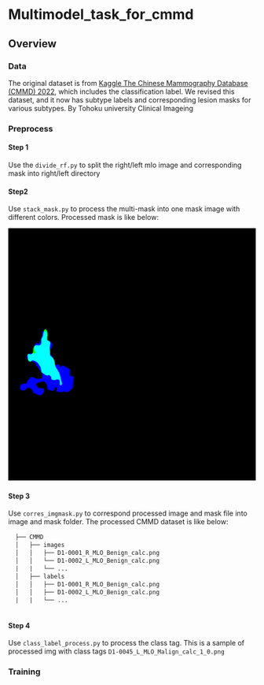 # Multimodel_task_for_cmmd

## Overview

### Data
The original dataset is from [Kaggle The Chinese Mammography Database (CMMD) 2022](https://www.kaggle.com/datasets/tommyngx/cmmd2022), which includes the classification label. 
We revised this dataset, and it now has subtype labels and corresponding lesion masks for various subtypes. By Tohoku university Clinical Imageing

### Preprocess

#### Step 1

Use the ```divide_rf.py``` to split the right/left mlo image and corresponding mask into right/left directory

#### Step2

Use ```stack_mask.py``` to process the multi-mask into one mask image with different colors.
Processed mask is like below:

![image](https://github.com/liruili1/multimodel_task_for_cmmd/blob/main/sample/mask_sample.png)

#### Step 3

Use ```corres_imgmask.py``` to correspond processed image and mask file into image and mask folder.
The processed CMMD dataset is like below:
  ```
    ├── CMMD
    │   ├── images
    │   │   ├── D1-0001_R_MLO_Benign_calc.png
    │   │   └── D1-0002_L_MLO_Benign_calc.png
    |   |   └── ...
    │   ├── labels
    │   │   ├── D1-0001_R_MLO_Benign_calc.png
    │   │   ├── D1-0002_L_MLO_Benign_calc.png
    |   |   └── ...


```

#### Step 4  
Use ```class_label_process.py``` to process the class tag. This is a sample of processed img with class tags ``` D1-0045_L_MLO_Malign_calc_1_0.png ``` 
### Training



